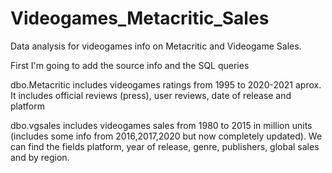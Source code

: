 # Videogames_Metacritic_Sales
Data analysis for videogames info on Metacritic and Videogame Sales.

First I'm going to add the source info and the SQL queries

dbo.Metacritic includes videogames ratings from 1995 to 2020-2021 aprox. It includes official reviews (press), user reviews, date of release and platform

dbo.vgsales includes videogames sales from 1980 to 2015 in million units (includes some info from 2016,2017,2020 but now completely updated).
We can find the fields platform, year of release, genre, publishers, global sales and by region.


